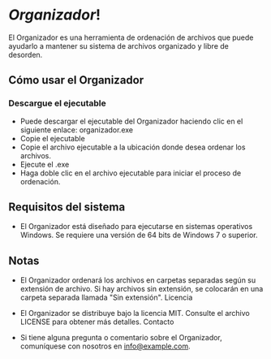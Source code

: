 # *Organizador*!
El Organizador es una herramienta de ordenación de archivos que puede ayudarlo a mantener su sistema de archivos organizado y libre de desorden.
## Cómo usar el Organizador
### Descargue el ejecutable
* Puede descargar el ejecutable del Organizador haciendo clic en el siguiente enlace: organizador.exe
* Copie el ejecutable
 * Copie el archivo ejecutable a la ubicación donde desea ordenar los archivos.
* Ejecute el .exe
* Haga doble clic en el archivo ejecutable para iniciar el proceso de ordenación.
## Requisitos del sistema
* El Organizador está diseñado para ejecutarse en sistemas operativos Windows. Se requiere una versión de 64 bits de Windows 7 o superior.
## Notas
* El Organizador ordenará los archivos en carpetas separadas según su extensión de archivo. Si hay archivos sin extensión, se colocarán en una carpeta separada llamada "Sin extensión".
Licencia

* El Organizador se distribuye bajo la licencia MIT. Consulte el archivo LICENSE para obtener más detalles.
Contacto
* Si tiene alguna pregunta o comentario sobre el Organizador, comuníquese con nosotros en info@example.com.